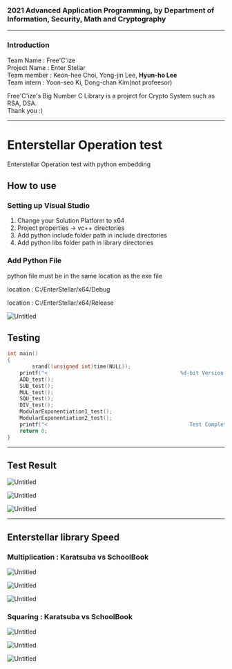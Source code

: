 ### 2021 Advanced Application Programming, by Department of Information, Security, Math and Cryptography   
***
### Introduction      
Team Name : Free'C'ize     
Project Name : Enter Stellar     
Team member : Keon-hee Choi, Yong-jin Lee, **Hyun-ho Lee**  
Team intern : Yoon-seo Ki, Dong-chan Kim(not profeesor)   

Free'C'ize's Big Number C Library is a project for Crypto System such as RSA, DSA.     
Thank you :)     
***

# Enterstellar Operation test   
Enterstellar Operation test with python embedding 

## How to use

### Setting up Visual Studio

1. Change your Solution Platform to x64 
2. Project properties → vc++ directories
3. Add python include folder path in include directories
4. Add python libs folder path in library directories

### Add Python File

python file must be in the same location as the exe file

<Debug mode>

location : C:/EnterStellar/x64/Debug

<Release mode>

location : C:/EnterStellar/x64/Release

![Untitled](./image/Untitled.png)

## Testing

```c
int main()
{
		srand((unsigned int)time(NULL));
    printf("<                                           %d-bit Version Testing                                   >\n\n", WordBitLen);
    ADD_test();
    SUB_test();
    MUL_test();
    SQU_test();
    DIV_test();
    ModularExponentiation1_test();
    ModularExponentiation2_test();
    printf("<                                              Test Complete!!!                                      >\n");
    return 0;
}
```

---

## Test Result

![Untitled](./image/Untitled1.png)

![Untitled](./image/Untitled2.png)

![Untitled](./image/Untitled3.png)   
	
---  

## Enterstellar library Speed
### Multiplication : Karatsuba vs SchoolBook    
![Untitled](./image/mul8.png)

![Untitled](./image/mul32.png)

![Untitled](./image/mul64.png)    

### Squaring : Karatsuba vs SchoolBook    
![Untitled](./image/sqr8.png)

![Untitled](./image/sqr32.png)

![Untitled](./image/sqr64.png)  

